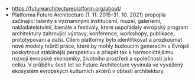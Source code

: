 - https://futurearchitectureplatform.org/about/
- Platforma Future Architecture (1. 11. 2015-31. 10. 2021) propojila začínající talenty s významnými institucemi, muzei, galeriemi, nakladatelstvími, bienále a festivaly, které uspořádaly evropský program architektury zahrnující výstavy, konference, workshopy, publikace, prototypování a další. Cílem platformy bylo identifikovat a prozkoumat nové modely tvůrčí práce, které by mohly budoucím generacím v Evropě poskytnout stabilnější perspektivu a přispět tak k harmoničtějšímu rozvoji evropské ekonomiky, životního prostředí a společnosti jako celku. V průběhu šesti let se Future Architecture vyvinula ve vyvážený ekosystém evropských kulturních aktérů v oblasti architektury.